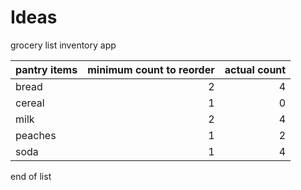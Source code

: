 # Ideas

grocery list inventory app

pantry items | minimum count to reorder | actual count
--- | ---: | ---:
bread | 2 | 4
cereal | 1 | 0
milk | 2 | 4
peaches | 1 | 2
soda | 1 | 4

end of list

  
